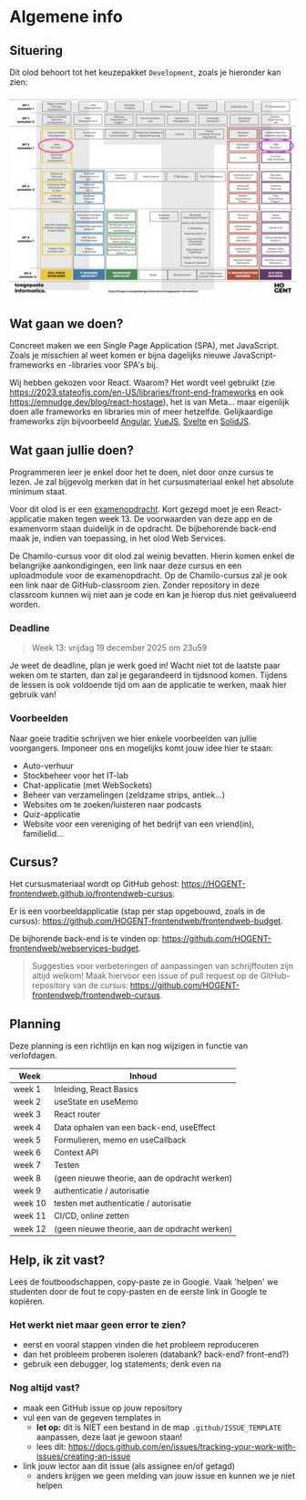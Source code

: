 # Algemene info

## Situering

Dit olod behoort tot het keuzepakket `Development`, zoals je hieronder kan zien:

![Dit olod in de keuzepakketten](./images/MT_olods.png ':size=70%')

## Wat gaan we doen?

Concreet maken we een Single Page Application (SPA), met JavaScript. Zoals je misschien al weet komen er bijna dagelijks nieuwe JavaScript-frameworks en -libraries voor SPA's bij.

Wij hebben gekozen voor React. Waarom? Het wordt veel gebruikt (zie <https://2023.stateofjs.com/en-US/libraries/front-end-frameworks> en ook <https://emnudge.dev/blog/react-hostage>), het is van Meta... maar eigenlijk doen alle frameworks en libraries min of meer hetzelfde. Gelijkaardige frameworks zijn bijvoorbeeld [Angular](https://angular.io/), [VueJS](https://vuejs.org/), [Svelte](https://svelte.dev/) en [SolidJS](https://www.solidjs.com/).

## Wat gaan jullie doen?

Programmeren leer je enkel door het te doen, niet door onze cursus te lezen. Je zal bijgevolg merken dat in het cursusmateriaal enkel het absolute minimum staat.

Voor dit olod is er een [examenopdracht](0-intro/examenopdracht.md). Kort gezegd moet je een React-applicatie maken tegen week 13. De voorwaarden van deze app en de examenvorm staan duidelijk in de opdracht. De bijbehorende back-end maak je, indien van toepassing, in het olod Web Services.

De Chamilo-cursus voor dit olod zal weinig bevatten. Hierin komen enkel de belangrijke aankondigingen, een link naar deze cursus en een uploadmodule voor de examenopdracht. Op de Chamilo-cursus zal je ook een link naar de GitHub-classroom zien. Zonder repository in deze classroom kunnen wij niet aan je code en kan je hierop dus niet geëvalueerd worden.

### Deadline

> Week 13: vrijdag 19 december 2025 om 23u59

Je weet de deadline, plan je werk goed in! Wacht niet tot de laatste paar weken om te starten, dan zal je gegarandeerd in tijdsnood komen. Tijdens de lessen is ook voldoende tijd om aan de applicatie te werken, maak hier gebruik van!

### Voorbeelden

Naar goeie traditie schrijven we hier enkele voorbeelden van jullie voorgangers. Imponeer ons en mogelijks komt jouw idee hier te staan:

- Auto-verhuur
- Stockbeheer voor het IT-lab
- Chat-applicatie (met WebSockets)
- Beheer van verzamelingen (zeldzame strips, antiek...)
- Websites om te zoeken/luisteren naar podcasts
- Quiz-applicatie
- Website voor een vereniging of het bedrijf van een vriend(in), familielid...

## Cursus?

Het cursusmateriaal wordt op GitHub gehost: <https://HOGENT-frontendweb.github.io/frontendweb-cursus>.

Er is een voorbeeldapplicatie (stap per stap opgebouwd, zoals in de cursus): <https://github.com/HOGENT-frontendweb/frontendweb-budget>.

De bijhorende back-end is te vinden op: <https://github.com/HOGENT-frontendweb/webservices-budget>.

> Suggesties voor verbeteringen of aanpassingen van schrijffouten zijn altijd welkom! Maak hiervoor een issue of pull request op de GitHub-repository van de cursus: <https://github.com/HOGENT-frontendweb/frontendweb-cursus>.

## Planning

<!-- TODO: planning updaten -->

Deze planning is een richtlijn en kan nog wijzigen in functie van verlofdagen.

| Week    | Inhoud                                        |
| ------- | --------------------------------------------- |
| week 1  | Inleiding, React Basics                       |
| week 2  | useState en useMemo                           |
| week 3  | React router                                  |
| week 4  | Data ophalen van een back-end, useEffect      |
| week 5  | Formulieren, memo en useCallback              |
| week 6  | Context API                                   |
| week 7  | Testen                                        |
| week 8  | (geen nieuwe theorie, aan de opdracht werken) |
| week 9  | authenticatie / autorisatie                   |
| week 10 | testen met authenticatie / autorisatie        |
| week 11 | CI/CD, online zetten                          |
| week 12 | (geen nieuwe theorie, aan de opdracht werken) |

## Help, ik zit vast?

Lees de foutboodschappen, copy-paste ze in Google. Vaak 'helpen' we studenten door de fout te copy-pasten en de eerste link in Google te kopiëren.

### Het werkt niet maar geen error te zien?

- eerst en vooral stappen vinden die het probleem reproduceren
- dan het probleem proberen isoleren (databank? back-end? front-end?)
- gebruik een debugger, log statements; denk even na

### Nog altijd vast?

- maak een GitHub issue op jouw repository
- vul een van de gegeven templates in
  - **let op:** dit is NIET een bestand in de map `.github/ISSUE_TEMPLATE` aanpassen, deze laat je gewoon staan!
  - lees dit: <https://docs.github.com/en/issues/tracking-your-work-with-issues/creating-an-issue>
- link jouw lector aan dit issue (als assignee en/of getagd)
  - anders krijgen we geen melding van jouw issue en kunnen we je niet helpen
